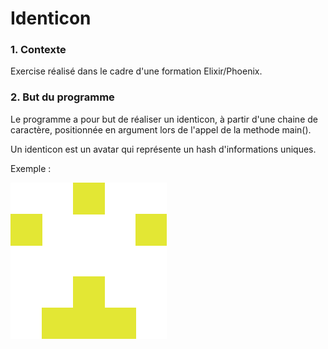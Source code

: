 # Identicon

### 1. Contexte
Exercise réalisé dans le cadre d'une formation Elixir/Phoenix.

### 2. But du programme
Le programme a pour but de réaliser un identicon, à partir d'une chaine de caractère, positionnée en argument lors de l'appel de la methode main().

Un identicon est un avatar qui représente un hash d'informations uniques.

Exemple :

![Identicon Image](https://github.com/rlecostey/Elixir/blob/master/Basics/identicon/Identicon.png)

